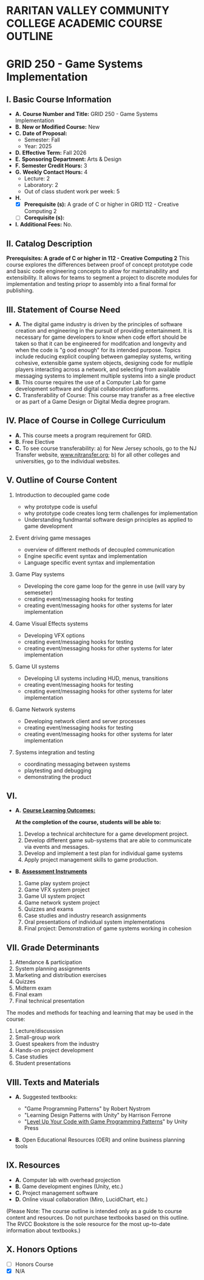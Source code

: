 # RARITAN VALLEY COMMUNITY COLLEGE ACADEMIC COURSE OUTLINE

# GRID 250 - Game Systems Implementation

## I. Basic Course Information

- **A.** **Course Number and Title:** GRID 250 - Game Systems Implementation
- **B.** **New or Modified Course:** New
- **C.** **Date of Proposal:**
    - Semester: Fall  
    - Year: 2025
- **D.** **Effective Term:** Fall 2026
- **E.** **Sponsoring Department:** Arts & Design
- **F.** **Semester Credit Hours:** 3
- **G.** **Weekly Contact Hours:** 4
    - Lecture: 2
    - Laboratory: 2
    - Out of class student work per week: 5
- **H.** 
    - [x] **Prerequisite (s):** A grade of C or higher in GRID 112 - Creative Computing 2
    - [ ] **Corequisite (s):** 
- **I.** **Additional Fees:** No.

## II. Catalog Description

**Prerequisites: A grade of C or higher in 112 - Creative Computing 2** This course explores the differences between proof of concept prototype code and basic code engineering concepts to allow for maintainability and extensibility. It allows for teams to segment a project to discrete modules for implementation and testing priopr to assembly into a final formal for publishing.

## III. Statement of Course Need

- **A.** The digital game industry is driven by the principles of software creation and engineering in the pursuit of providing entertainment. It is necessary for game developers to know when code effort should be taken so that it can be engineered for modifcation and longevity and when the code is "g ood enough" for its intended purpose. Topics include reducing explicit coupling between gameplay systems, writing cohesive, extensible game system objects, designing code for mutliple players interacting across a network, and selecting from available messaging systems to implement multiple systems into a single product 
- **B.** This course requires the use of a Computer Lab for game development software and digital collaboration platforms.
- **C.** Transferability of Course: This course may transfer as a free elective or as part of a Game Design or Digital Media degree program.

## IV. Place of Course in College Curriculum

- **A.** This course meets a program requirement for GRID.
- **B.** Free Elective
- **C.** To see course transferability: a) for New Jersey schools, go to the NJ Transfer website, www.njtransfer.org; b) for all other colleges and universities, go to the individual websites.

## V. Outline of Course Content

1. Introduction to decoupled game code
    - why prototype code is useful
    - why prototype code creates long term challenges for implementation
    - Understanding fundmantal software design principles as applied to game development
      
2. Event driving game messages
   - overview of different methods of decoupled communication
   - Engine specific event syntax and implementation
   - Language specific event syntax and implementation

3. Game Play systems
    - Developing the core game loop for the genre in use (will vary by semeseter)
    - creating event/messaging hooks for testing
    - creating event/messaging hooks for other systems for later implementation

4. Game Visual Effects systems
     - Developing VFX options 
     - creating event/messaging hooks for testing
     - creating event/messaging hooks for other systems for later implementation
  
5. Game UI systems
     - Developing UI systems including HUD, menus, transitions
     - creating event/messaging hooks for testing
     - creating event/messaging hooks for other systems for later implementation
  
6. Game Network systems
     - Developing network client and server processes
     - creating event/messaging hooks for testing
     - creating event/messaging hooks for other systems for later implementation

7. Systems integration and testing
     - coordinating messaging between systems
     - playtesting and debugging
     - demonstrating the product

## VI. 

- **A.** **<u>Course Learning Outcomes:</u>**

    **At the completion of the course, students will be able to:**
    1. Develop a technical architecture for a game development project.
    2. Develop different game sub-systems that are able to communicate via events and messages.
    3. Develop and implement a test plan for individual game systems
    4. Apply project management skills to game production.

- **B.** **<u>Assessment Instruments</u>**
    1. Game play system project
    2. Game VFX system project
    3. Game UI system project
    4. Game network system project
    5. Quizzes and exams
    6. Case studies and industry research assignments
    7. Oral presentations of individual system implementations
    8. Final project: Demonstration of game systems working in cohesion

## VII. Grade Determinants

1. Attendance & participation
1. System planning assignments
1. Marketing and distribution exercises
1. Quizzes
1. Midterm exam
1. Final exam
1. Final technical presentation

The modes and methods for teaching and learning that may be used in the course:

1. Lecture/discussion
1. Small-group work
1. Guest speakers from the industry
1. Hands-on project development
1. Case studies
1. Student presentations
   

## VIII. Texts and Materials
- **A.** Suggested textbooks:
    - "Game Programming Patterns" by Robert Nystrom
    - "Learning Design Patterns with Unity" by Harrison Ferrone
    - "[Level Up Your Code with Game Programming Patterns](https://unity.com/resources/level-up-your-code-with-game-programming-patterns)" by Unity Press
 
- **B.** Open Educational Resources (OER) and online business planning tools

## IX. Resources
- **A.** Computer lab with overhead projection
- **B.** Game development engines (Unity, etc.)
- **C.** Project management software
- **D.** Online visual collaboration (Miro, LucidChart, etc.)

(Please Note: The course outline is intended only as a guide to course content and resources. Do not purchase textbooks based on this outline. The RVCC Bookstore is the sole resource for the most up-to-date information about textbooks.)

## X. Honors Options
- [ ] Honors Course
- [x] N/A
